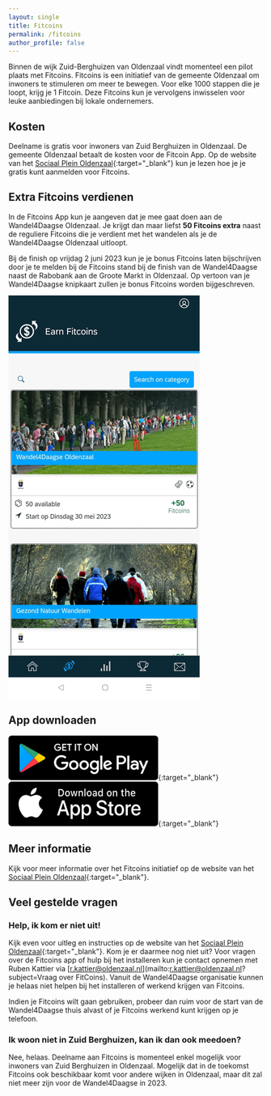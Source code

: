 ```yaml
---
layout: single
title: Fitcoins
permalink: /fitcoins
author_profile: false
---
```


Binnen de wijk Zuid-Berghuizen van Oldenzaal vindt momenteel een pilot plaats met Fitcoins. Fitcoins is een initiatief van de gemeente Oldenzaal om inwoners te stimuleren om meer te bewegen. Voor elke 1000 stappen die je loopt, krijg je 1 Fitcoin. Deze Fitcoins kun je vervolgens inwisselen voor leuke aanbiedingen bij lokale ondernemers.

## Kosten

Deelname is gratis voor inwoners van Zuid Berghuizen in Oldenzaal. De gemeente Oldenzaal betaalt de kosten voor de Fitcoin App. Op de website van het [Sociaal Plein Oldenzaal](https://sociaalpleinoldenzaal.nl/fitcoin){:target="_blank"} kun je lezen hoe je je gratis kunt aanmelden voor Fitcoins.

## Extra Fitcoins verdienen

In de Fitcoins App kun je aangeven dat je mee gaat doen aan de Wandel4Daagse Oldenzaal. Je krijgt dan maar liefst **50 Fitcoins extra** naast de reguliere Fitcoins die je verdient met het wandelen als je de Wandel4Daagse Oldenzaal uitloopt.  

Bij de finish op vrijdag 2 juni 2023 kun je je bonus Fitcoins laten bijschrijven door je te melden bij de Fitcoins stand bij de finish van de Wandel4Daagse naast de Rabobank aan de Groote Markt in Oldenzaal. Op vertoon van je Wandel4Daagse knipkaart zullen je bonus Fitcoins worden bijgeschreven.

![Aanmelden in de Fitcoins app](/assets/images/fitcoins/fitcoinsapp.png)

## App downloaden

[![Download Fitcoins voor Android](/assets/images/fitcoins/appstore-android-en.svg)](https://play.google.com/store/apps/details?id=nl.itsmylife24.itsmylife&hl=nl){:target="_blank"} 
[![Download Fitcoins voor Apple](/assets/images/fitcoins/appstore-iphone-en.svg)](https://apps.apple.com/nl/app/its-my-life/id1493170086){:target="_blank"} 

## Meer informatie

Kijk voor meer informatie over het Fitcoins initiatief op de website van het [Sociaal Plein Oldenzaal](https://sociaalpleinoldenzaal.nl/fitcoin){:target="_blank"}.  

## Veel gestelde vragen

### Help, ik kom er niet uit!

Kijk even voor uitleg en instructies op de website van het [Sociaal Plein Oldenzaal](https://sociaalpleinoldenzaal.nl/fitcoin){:target="_blank"}. Kom je er daarmee nog niet uit? Voor vragen over de Fitcoins app of hulp bij het installeren kun je contact opnemen met Ruben Kattier via [r.kattier@oldenzaal.nl](mailto:r.kattier@oldenzaal.nl?subject=Vraag over FitCoins). Vanuit de Wandel4Daagse organisatie kunnen je helaas niet helpen bij het installeren of werkend krijgen van Fitcoins.  

Indien je Fitcoins wilt gaan gebruiken, probeer dan ruim voor de start van de Wandel4Daagse thuis alvast of je Fitcoins werkend kunt krijgen op je telefoon.

### Ik woon niet in Zuid Berghuizen, kan ik dan ook meedoen?

Nee, helaas. Deelname aan Fitcoins is momenteel enkel mogelijk voor inwoners van Zuid Berghuizen in Oldenzaal. Mogelijk dat in de toekomst Fitcoins ook beschikbaar komt voor andere wijken in Oldenzaal, maar dit zal niet meer zijn voor de Wandel4Daagse in 2023.